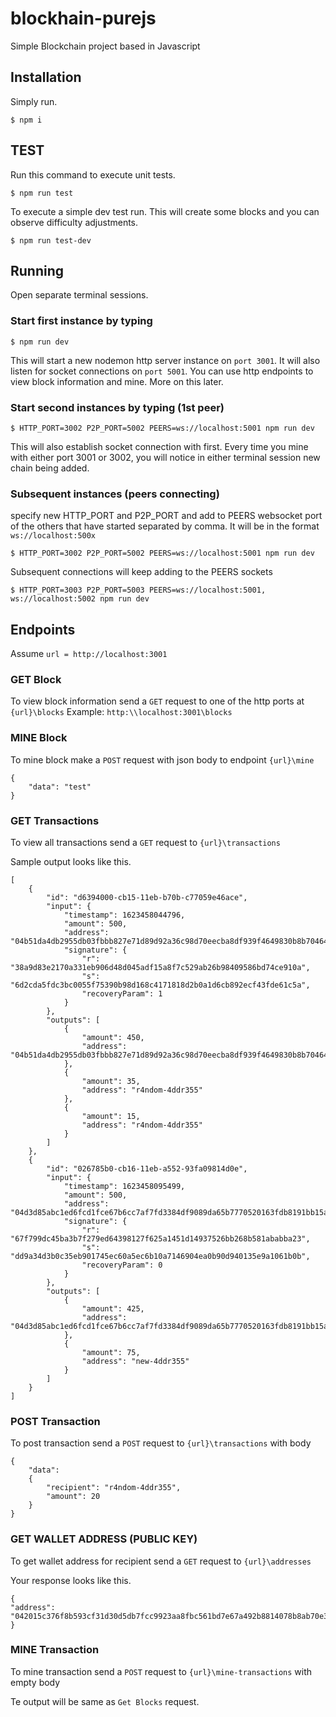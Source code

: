# blockhain-purejs
Simple Blockchain project based in Javascript

## Installation

Simply run.

`$ npm i`


## TEST

Run this command to execute unit tests.

`$ npm run test`

To execute a simple dev test run. This will create some blocks and you can observe difficulty adjustments.

`$ npm run test-dev`

## Running

Open separate terminal sessions.

### Start first instance by typing

`$ npm run dev`

This will start a new nodemon http server instance on `port 3001`. It will also listen for socket connections on `port 5001`. You can use http endpoints to view block information and mine. More on this later.

### Start second instances by typing (1st peer)

`$ HTTP_PORT=3002 P2P_PORT=5002 PEERS=ws://localhost:5001 npm run dev`  

This will also establish socket connection with first. Every time you mine with either port 3001 or 3002, you will notice in either terminal session new chain being added.

### Subsequent instances (peers connecting)

specify new HTTP_PORT and P2P_PORT and add to PEERS websocket port of the others that have started separated by comma. It will be in the format `ws://localhost:500x`

`$ HTTP_PORT=3002 P2P_PORT=5002 PEERS=ws://localhost:5001 npm run dev`  

Subsequent connections will keep adding to the PEERS sockets

`$ HTTP_PORT=3003 P2P_PORT=5003 PEERS=ws://localhost:5001, ws://localhost:5002 npm run dev`

## Endpoints

Assume `url = http://localhost:3001`

### GET Block
To view block information send a `GET` request to one of the http ports at `{url}\blocks`
Example: `http:\\localhost:3001\blocks`

### MINE Block
To mine block make a `POST` request with json body to endpoint `{url}\mine`

```
{
    "data": "test"
}
```

### GET Transactions
To view all transactions send a `GET` request to `{url}\transactions`

Sample output looks like this.

```
[
    {
        "id": "d6394000-cb15-11eb-b70b-c77059e46ace",
        "input": {
            "timestamp": 1623458044796,
            "amount": 500,
            "address": "04b51da4db2955db03fbbb827e71d89d92a36c98d70eecba8df939f4649830b8b7046420b9fd2cd26e49158c195c87f6818ceb7937eada05849720bd53aa65f0e2",
            "signature": {
                "r": "38a9d83e2170a331eb906d48d045adf15a8f7c529ab26b98409586bd74ce910a",
                "s": "6d2cda5fdc3bc0055f75390b98d168c4171818d2b0a1d6cb892ecf43fde61c5a",
                "recoveryParam": 1
            }
        },
        "outputs": [
            {
                "amount": 450,
                "address": "04b51da4db2955db03fbbb827e71d89d92a36c98d70eecba8df939f4649830b8b7046420b9fd2cd26e49158c195c87f6818ceb7937eada05849720bd53aa65f0e2"
            },
            {
                "amount": 35,
                "address": "r4ndom-4ddr355"
            },
            {
                "amount": 15,
                "address": "r4ndom-4ddr355"
            }
        ]
    },
    {
        "id": "026785b0-cb16-11eb-a552-93fa09814d0e",
        "input": {
            "timestamp": 1623458095499,
            "amount": 500,
            "address": "04d3d85abc1ed6fcd1fce67b6cc7af7fd3384df9089da65b7770520163fdb8191bb15a5bef9f124dc6a04d5f6f8e1eb79afe8fa8996a0101235d2aa4e094998b8f",
            "signature": {
                "r": "67f799dc45ba3b7f279ed64398127f625a1451d14937526bb268b581ababba23",
                "s": "dd9a34d3b0c35eb901745ec60a5ec6b10a7146904ea0b90d940135e9a1061b0b",
                "recoveryParam": 0
            }
        },
        "outputs": [
            {
                "amount": 425,
                "address": "04d3d85abc1ed6fcd1fce67b6cc7af7fd3384df9089da65b7770520163fdb8191bb15a5bef9f124dc6a04d5f6f8e1eb79afe8fa8996a0101235d2aa4e094998b8f"
            },
            {
                "amount": 75,
                "address": "new-4ddr355"
            }
        ]
    }
]
```


### POST Transaction
To post transaction send a `POST` request to `{url}\transactions` with body

```
{
    "data": 
    {
        "recipient": "r4ndom-4ddr355",
        "amount": 20
    }
}
```

### GET WALLET ADDRESS (PUBLIC KEY)
To get wallet address for recipient send a `GET` request to `{url}\addresses`

Your response looks like this.

```
{
"address": "042015c376f8b593cf31d30d5db7fcc9923aa8fbc561bd7e67a492b8814078b8ab70e322f954cfcf59f329e88de68d8947dbe7f5d037612ed8f69cb6951d8718bd"
}
```

### MINE Transaction
To mine transaction send a `POST` request to `{url}\mine-transactions` with empty body

Te output will be same as `Get Blocks` request.
